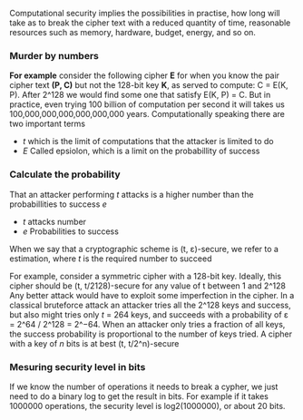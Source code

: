Computational security implies the possibilities in practise, how long will take as to break the cipher text with a reduced quantity of time, reasonable resources such as memory, hardware, budget, energy, and so on.

### Murder by numbers 
**For example** consider the following cipher **E** for when you know the pair cipher text **(P, C)** but not the 128-bit key **K**, as served to compute: C = E(K, P). After 2^128 we would find some one that satisfy E(K, P) = C. But in practice, even trying 100 billion of computation per second it will takes us 100,000,000,000,000,000,000 years.
Computationally speaking there are two important terms
- *t* which is the limit of computations that the attacker is limited to do
- *E* Called epsiolon, which is a limit on the probabillity of success

### Calculate the probability
That an attacker performing *t* attacks is a higher number than the probabillities to success *e*
- *t* attacks number
- *e* Probabilities to success

When we say that a cryptographic scheme is (t, ε)-secure, we refer to a estimation, where *t* is the required number to succeed

For example, consider a symmetric cipher with a 128-bit key. Ideally, this cipher should be (t, t/2128)-secure for any value of t between 
1 and 2^128
Any better attack would have to exploit some imperfection in the cipher.
In a classical bruteforce attack an attacker tries all the 2^128 keys and success, but also might tries only *t* = 264 keys, and succeeds with a probability of ε = 
2^64
/
2^128 = 2^−64. 
When an attacker only tries a fraction of all keys, the success probability is proportional to the number of keys tried.
A cipher with a key of *n* bits is at best (t, t/2^n)-secure

### Mesuring security level in bits
If we know the number of operations it needs to break a cypher, we just need to do a binary log to get the result in bits. For example if it takes 1000000 operations, the security level is log2(1000000), or about 20 bits.